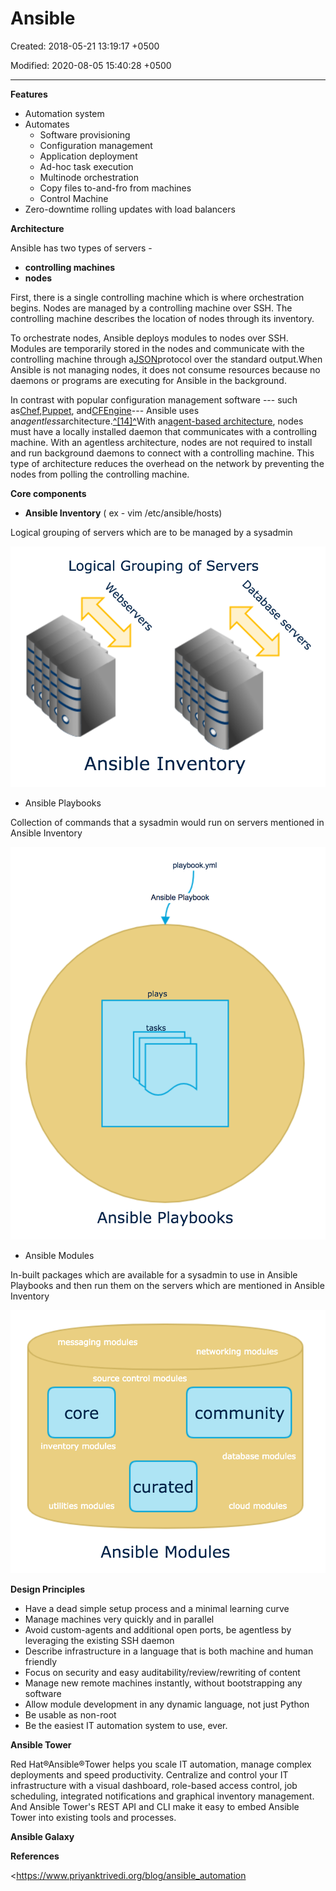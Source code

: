 # Ansible

Created: 2018-05-21 13:19:17 +0500

Modified: 2020-08-05 15:40:28 +0500

---

**Features**
-   Automation system
-   Automates
    -   Software provisioning
    -   Configuration management
    -   Application deployment
    -   Ad-hoc task execution
    -   Multinode orchestration
    -   Copy files to-and-fro from machines
    -   Control Machine
-   Zero-downtime rolling updates with load balancers



**Architecture**

Ansible has two types of servers -
-   **controlling machines**
-   **nodes**

First, there is a single controlling machine which is where orchestration begins. Nodes are managed by a controlling machine over SSH. The controlling machine describes the location of nodes through its inventory.



To orchestrate nodes, Ansible deploys modules to nodes over SSH. Modules are temporarily stored in the nodes and communicate with the controlling machine through a[JSON](https://en.wikipedia.org/wiki/JSON)protocol over the standard output.When Ansible is not managing nodes, it does not consume resources because no daemons or programs are executing for Ansible in the background.



In contrast with popular configuration management software --- such as[Chef](https://en.wikipedia.org/wiki/Chef_(software)),[Puppet](https://en.wikipedia.org/wiki/Puppet_(software)), and[CFEngine](https://en.wikipedia.org/wiki/CFEngine)--- Ansible uses an*agentless*architecture.[^[14]^](https://en.wikipedia.org/wiki/Ansible_(software)#cite_note-The_Benefits_of_Agentless_Architecture-14)With an[agent-based architecture](https://en.wikipedia.org/wiki/Agent-based_model), nodes must have a locally installed daemon that communicates with a controlling machine. With an agentless architecture, nodes are not required to install and run background daemons to connect with a controlling machine. This type of architecture reduces the overhead on the network by preventing the nodes from polling the controlling machine.



**Core components**
-   **Ansible Inventory** ( ex - vim /etc/ansible/hosts)

Logical grouping of servers which are to be managed by a sysadmin

![Logical Grouping of Servers Ansible Inventory ](../../media/DevOps-Others-Ansible-image1.png)


-   Ansible Playbooks

Collection of commands that a sysadmin would run on servers mentioned in Ansible Inventory

![playbook.yml Ansible Playbook plays tasks Ansible Playbooks ](../../media/DevOps-Others-Ansible-image2.png)
-   Ansible Modules

In-built packages which are available for a sysadmin to use in Ansible Playbooks and then run them on the servers which are mentioned in Ansible Inventory

![messaging modules networking modules source control modules core inventory modules curated utilities modules community database modules cloud modules Ansible Modules ](../../media/DevOps-Others-Ansible-image3.png)





**Design Principles**
-   Have a dead simple setup process and a minimal learning curve
-   Manage machines very quickly and in parallel
-   Avoid custom-agents and additional open ports, be agentless by leveraging the existing SSH daemon
-   Describe infrastructure in a language that is both machine and human friendly
-   Focus on security and easy auditability/review/rewriting of content
-   Manage new remote machines instantly, without bootstrapping any software
-   Allow module development in any dynamic language, not just Python
-   Be usable as non-root
-   Be the easiest IT automation system to use, ever.



**Ansible Tower**

Red Hat®Ansible®Tower helps you scale IT automation, manage complex deployments and speed productivity. Centralize and control your IT infrastructure with a visual dashboard, role-based access control, job scheduling, integrated notifications and graphical inventory management. And Ansible Tower's REST API and CLI make it easy to embed Ansible Tower into existing tools and processes.



**Ansible Galaxy**



**References**

<https://www.priyanktrivedi.org/blog/ansible_automation



